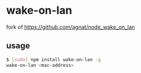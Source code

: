 # wake-on-lan
fork of https://github.com/agnat/node_wake_on_lan

## usage
```bash
$ [sudo] npm install wake-on-lan -g
wake-on-lan <mac-address>
```
